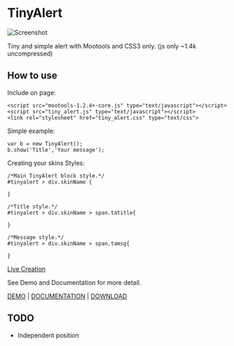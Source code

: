 TinyAlert
===========
![Screenshot](http://www.danillocesar.com.br/images/labs/tinyalert.png)


Tiny and simple alert with Mootools and CSS3 only. (js only ~1.4k uncompressed)

How to use
----------

Include on page:

	<script src="mootools-1.2.4+-core.js" type="text/javascript"></script>
	<script src="tiny_alert.js" type="text/javascript"></script>
	<link rel="stylesheet" href="tiny_alert.css" type="text/css">

Simple example:

	var b = new TinyAlert();
	b.show('Title','Your message');
	
Creating your skins Styles:

	/*Main TinyAlert block style.*/
	#tinyalert > div.skinName {

	}

	/*Title style.*/
	#tinyalert > div.skinName > span.tatitle{

	}

	/*Message style.*/
	#tinyalert > div.skinName > span.tamsg{

	}

[Live Creation](http://www.jsfiddle.net/yy5S6/)
	
See Demo and Documentation for more detail.

[DEMO](http://www.danillocesar.com.br/labs/tinyalert "TinyAlert DEMO") | [DOCUMENTATION](http://github.com/danillos/tinyalert/blob/master/Docs/TinyAlert.md "View Documentation") | [DOWNLOAD](http://github.com/danillos/tinyalert/downloads)

TODO
----

* Independent position

